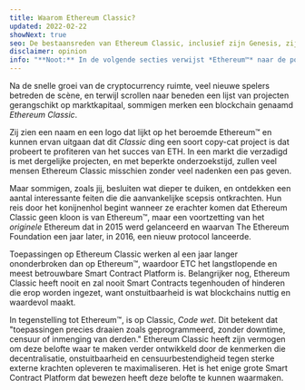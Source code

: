 ```yaml
---
title: Waarom Ethereum Classic?
updated: 2022-02-22
showNext: true
seo: De bestaansreden van Ethereum Classic, inclusief zijn Genesis, zijn missie van Decentralisatie en de mooie toekomst die het mogelijk maakt dankzij Code is Law.
disclaimer: opinion
info: "**Noot:** In de volgende secties verwijst *Ethereum™* naar de post DAO Fork [Ethereum Foundation](https://ethereum.org) Mainnet Chain, niet te verwarren met het Ethereum *protocol*, dat gebruikt wordt in vele blockchain projecten waaronder Ethereum Classic."
---
```


Na de snelle groei van de cryptocurrency ruimte, veel nieuwe spelers betreden de scène, en terwijl scrollen naar beneden een lijst van projecten gerangschikt op marktkapitaal, sommigen merken een blockchain genaamd _Ethereum Classic_.

Zij zien een naam en een logo dat lijkt op het beroemde Ethereum™ en kunnen ervan uitgaan dat dit _Classic_ ding een soort copy-cat project is dat probeert te profiteren van het succes van ETH. In een markt die verzadigd is met dergelijke projecten, en met beperkte onderzoekstijd, zullen veel mensen Ethereum Classic misschien zonder veel nadenken een pas geven.

Maar sommigen, zoals jij, besluiten wat dieper te duiken, en ontdekken een aantal interessante feiten die die aanvankelijke scepsis ontkrachten. Hun reis door het konijnenhol begint wanneer ze erachter komen dat Ethereum Classic geen kloon is van Ethereum™, maar een voortzetting van het *originele* Ethereum dat in 2015 werd gelanceerd en waarvan The Ethereum Foundation een jaar later, in 2016, een nieuw protocol lanceerde.

Toepassingen op Ethereum Classic werken al een jaar langer ononderbroken dan op Ethereum™, waardoor ETC het langstlopende en meest betrouwbare Smart Contract Platform is. Belangrijker nog, Ethereum Classic heeft nooit en zal nooit Smart Contracts tegenhouden of hinderen die erop worden ingezet, want onstuitbaarheid is wat blockchains nuttig en waardevol maakt.

In tegenstelling tot Ethereum™, is op Classic, _Code wet_. Dit betekent dat "toepassingen precies draaien zoals geprogrammeerd, zonder downtime, censuur of inmenging van derden." Ethereum Classic heeft zijn vermogen om deze belofte waar te maken verder ontwikkeld door de kenmerken die decentralisatie, onstuitbaarheid en censuurbestendigheid tegen sterke externe krachten opleveren te maximaliseren. Het is het enige grote Smart Contract Platform dat bewezen heeft deze belofte te kunnen waarmaken.
